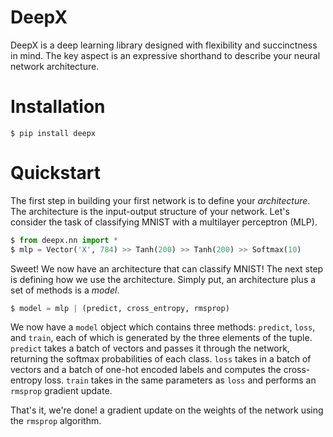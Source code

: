 # DeepX
DeepX is a deep learning library designed with flexibility and succinctness in mind.
The key aspect is an expressive shorthand to describe your neural network architecture.

Installation
====================================

```
$ pip install deepx
```

Quickstart
=================================

The first step in building your first network is to define your *architecture*.
The architecture is the input-output structure of your network.
Let's consider the task of classifying MNIST with a multilayer perceptron (MLP).

```python
$ from deepx.nn import *
$ mlp = Vector('X', 784) >> Tanh(200) >> Tanh(200) >> Softmax(10)
```

Sweet! We now have an architecture that can classify MNIST! The next step is defining
how we use the architecture. Simply put, an architecture plus a set of methods is a *model*.

```python
$ model = mlp | (predict, cross_entropy, rmsprop)
```

We now have a `model` object which contains three methods: `predict`, `loss`, and `train`, each of which
is generated by the three elements of the tuple. `predict` takes a batch of vectors and
passes it through the network, returning the softmax probabilities of each class. `loss` takes in a
batch of vectors and a batch of one-hot encoded labels and computes the cross-entropy loss.
`train` takes in the same parameters as `loss` and performs an `rmsprop` gradient update.

That's it, we're done!
a gradient update on the weights of the network using the `rmsprop` algorithm.


